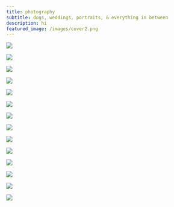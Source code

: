 ```yaml
---
title: photography
subtitle: dogs, weddings, portraits, & everything in between 
description: hi
featured_image: /images/cover2.png
---
```


<img src="/images/photos/rainbow.jpg" style="float: left; margin-right: 10px;" />
<p>&nbsp;</p>

<img src="/images/photos/mask.jpg" style="float: left; margin-right: 10px;" />

<p>&nbsp;</p>

<img src="/images/photos/laugh.jpg" style="float: left; margin-right: 10px;" />

<p>&nbsp;</p>

<img src="/images/photos/white_silence.jpg" style="float: left; margin-right: 10px;" />

<p>&nbsp;</p>

<img src="/images/photos/puppy_heidi.jpg" style="float: left; margin-right: 10px;" />

<p>&nbsp;</p>

<img src="/images/photos/heidi.jpg" style="float: left; margin-right: 10px;" />

<p>&nbsp;</p>

<img src="/images/photos/heidi_field.jpg" style="float: left; margin-right: 10px;" />

<p>&nbsp;</p>

<img src="/images/photos/sunset.jpg" style="float: left; margin-right: 10px;" />

<p>&nbsp;</p>

<img src="/images/photos/san_juan.jpg" style="float: left; margin-right: 10px;" />

<p>&nbsp;</p>

<img src="/images/photos/ho.jpg" style="float: left; margin-right: 10px;" />

<p>&nbsp;</p>

<img src="/images/photos/maddie_caroline.jpg" style="float: left; margin-right: 10px;" />

<p>&nbsp;</p>

<img src="/images/photos/emma.jpg" style="float: left; margin-right: 10px;" />

<p>&nbsp;</p>

<img src="/images/photos/maddie.jpg" style="float: left; margin-right: 10px;" />

<p>&nbsp;</p>

<img src="/images/photos/strike.jpg" style="float: left; margin-right: 10px;" />

